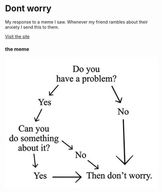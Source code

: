 # Dont worry

My response to a meme I saw. Whenever my friend rambles about their anxiety I send this to them.

[Visit the site](https://everythingsgonnabeok.netlify.app)

### the meme

![the meme](meme.png)

